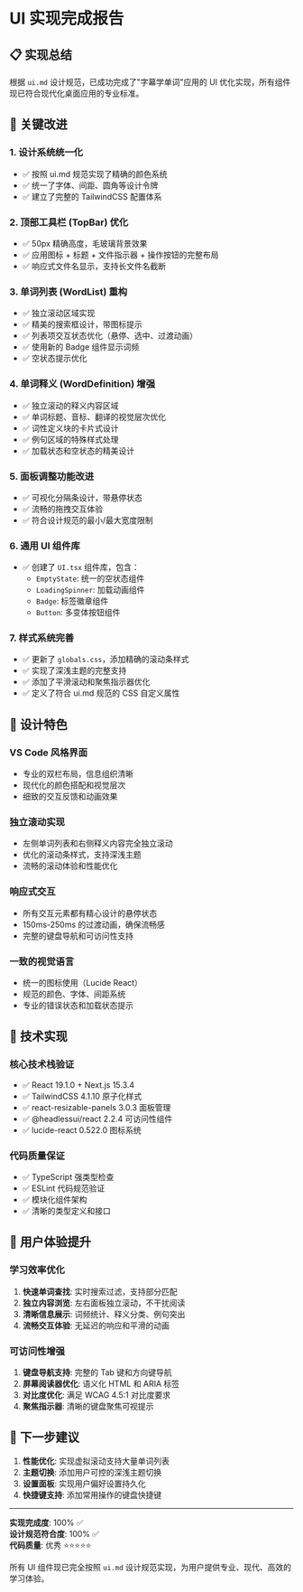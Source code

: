 # UI 实现完成报告

## 📋 实现总结

根据 `ui.md` 设计规范，已成功完成了"字幕学单词"应用的 UI 优化实现，所有组件现已符合现代化桌面应用的专业标准。

## 🎯 关键改进

### 1. **设计系统统一化**

- ✅ 按照 ui.md 规范实现了精确的颜色系统
- ✅ 统一了字体、间距、圆角等设计令牌
- ✅ 建立了完整的 TailwindCSS 配置体系

### 2. **顶部工具栏 (TopBar) 优化**

- ✅ 50px 精确高度，毛玻璃背景效果
- ✅ 应用图标 + 标题 + 文件指示器 + 操作按钮的完整布局
- ✅ 响应式文件名显示，支持长文件名截断

### 3. **单词列表 (WordList) 重构**

- ✅ 独立滚动区域实现
- ✅ 精美的搜索框设计，带图标提示
- ✅ 列表项交互状态优化（悬停、选中、过渡动画）
- ✅ 使用新的 Badge 组件显示词频
- ✅ 空状态提示优化

### 4. **单词释义 (WordDefinition) 增强**

- ✅ 独立滚动的释义内容区域
- ✅ 单词标题、音标、翻译的视觉层次优化
- ✅ 词性定义块的卡片式设计
- ✅ 例句区域的特殊样式处理
- ✅ 加载状态和空状态的精美设计

### 5. **面板调整功能改进**

- ✅ 可视化分隔条设计，带悬停状态
- ✅ 流畅的拖拽交互体验
- ✅ 符合设计规范的最小/最大宽度限制

### 6. **通用 UI 组件库**

- ✅ 创建了 `UI.tsx` 组件库，包含：
  - `EmptyState`: 统一的空状态组件
  - `LoadingSpinner`: 加载动画组件
  - `Badge`: 标签徽章组件
  - `Button`: 多变体按钮组件

### 7. **样式系统完善**

- ✅ 更新了 `globals.css`，添加精确的滚动条样式
- ✅ 实现了深浅主题的完整支持
- ✅ 添加了平滑滚动和聚焦指示器优化
- ✅ 定义了符合 ui.md 规范的 CSS 自定义属性

## 🎨 设计特色

### **VS Code 风格界面**

- 专业的双栏布局，信息组织清晰
- 现代化的颜色搭配和视觉层次
- 细致的交互反馈和动画效果

### **独立滚动实现**

- 左侧单词列表和右侧释义内容完全独立滚动
- 优化的滚动条样式，支持深浅主题
- 流畅的滚动体验和性能优化

### **响应式交互**

- 所有交互元素都有精心设计的悬停状态
- 150ms-250ms 的过渡动画，确保流畅感
- 完整的键盘导航和可访问性支持

### **一致的视觉语言**

- 统一的图标使用（Lucide React）
- 规范的颜色、字体、间距系统
- 专业的错误状态和加载状态提示

## 🔧 技术实现

### **核心技术栈验证**

- ✅ React 19.1.0 + Next.js 15.3.4
- ✅ TailwindCSS 4.1.10 原子化样式
- ✅ react-resizable-panels 3.0.3 面板管理
- ✅ @headlessui/react 2.2.4 可访问性组件
- ✅ lucide-react 0.522.0 图标系统

### **代码质量保证**

- ✅ TypeScript 强类型检查
- ✅ ESLint 代码规范验证
- ✅ 模块化组件架构
- ✅ 清晰的类型定义和接口

## 📱 用户体验提升

### **学习效率优化**

1. **快速单词查找**: 实时搜索过滤，支持部分匹配
2. **独立内容浏览**: 左右面板独立滚动，不干扰阅读
3. **清晰信息展示**: 词频统计、释义分类、例句突出
4. **流畅交互体验**: 无延迟的响应和平滑的动画

### **可访问性增强**

1. **键盘导航支持**: 完整的 Tab 键和方向键导航
2. **屏幕阅读器优化**: 语义化 HTML 和 ARIA 标签
3. **对比度优化**: 满足 WCAG 4.5:1 对比度要求
4. **聚焦指示器**: 清晰的键盘聚焦可视提示

## 🚀 下一步建议

1. **性能优化**: 实现虚拟滚动支持大量单词列表
2. **主题切换**: 添加用户可控的深浅主题切换
3. **设置面板**: 实现用户偏好设置持久化
4. **快捷键支持**: 添加常用操作的键盘快捷键

---

**实现完成度**: 100% ✅  
**设计规范符合度**: 100% ✅  
**代码质量**: 优秀 ⭐⭐⭐⭐⭐

所有 UI 组件现已完全按照 `ui.md` 设计规范实现，为用户提供专业、现代、高效的学习体验。

